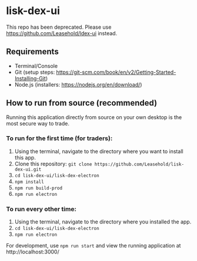 # lisk-dex-ui

This repo has been deprecated. Please use https://github.com/Leasehold/ldex-ui instead.

## Requirements

- Terminal/Console
- Git (setup steps: https://git-scm.com/book/en/v2/Getting-Started-Installing-Git)
- Node.js (installers: https://nodejs.org/en/download/)

## How to run from source (recommended)

Running this application directly from source on your own desktop is the most secure way to trade.

### To run for the first time (for traders):

1. Using the terminal, navigate to the directory where you want to install this app.
2. Clone this repository: `git clone https://github.com/Leasehold/lisk-dex-ui.git`
3. `cd lisk-dex-ui/lisk-dex-electron`
4. `npm install`
5. `npm run build-prod`
6. `npm run electron`

### To run every other time:

1. Using the terminal, navigate to the directory where you installed the app.
2. `cd lisk-dex-ui/lisk-dex-electron`
3. `npm run electron`

For development, use `npm run start` and view the running application at http://localhost:3000/
